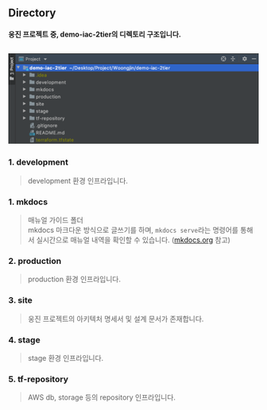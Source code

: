 ## **Directory** 
#### 웅진 프로젝트 중, demo-iac-2tier의 디렉토리 구조입니다.
![Screenshot](../img/directory.png)
---
### **1. development**
> development 환경 인프라입니다.  
>
### **1. mkdocs**
> 매뉴얼 가이드 폴더  
> mkdocs 마크다운 방식으로 글쓰기를 하며, `mkdocs serve`라는 명령어를 통해서 실시간으로 매뉴얼 내역을 확인할 수 있습니다. ([mkdocs.org](https://www.mkdocs.org) 참고)  
>
### **2. production** 
> production 환경 인프라입니다.   
>
### **3. site**
> 웅진 프로젝트의 아키텍처 명세서 및 설계 문서가 존재합니다.  
>
### **4. stage**
> stage 환경 인프라입니다.  
>
### **5. tf-repository**
> AWS db, storage 등의 repository 인프라입니다.  
